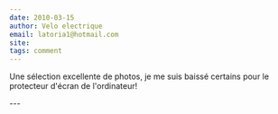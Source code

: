 ```yaml
---
date: 2010-03-15
author: Velo electrique
email: latoria1@hotmail.com
site: 
tags: comment
---
```


<p>Une sélection excellente de photos, je me suis baissé certains pour le protecteur d'écran de l'ordinateur!</p>
<!--http://www.amsterdamer.fr/-->
---